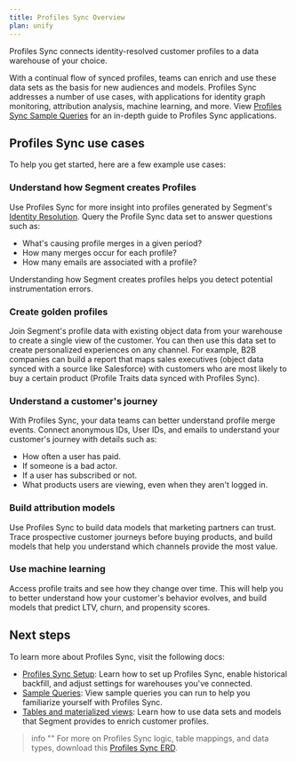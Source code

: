 ```yaml
---
title: Profiles Sync Overview
plan: unify
---
```


Profiles Sync connects identity-resolved customer profiles to a data warehouse of your choice.

With a continual flow of synced profiles, teams can enrich and use these data sets as the basis for new audiences and models. Profiles Sync addresses a number of use cases, with applications for identity graph monitoring, attribution analysis, machine learning, and more. View [Profiles Sync Sample Queries](/docs/unify/profiles-sync/sample-queries) for an in-depth guide to Profiles Sync applications.

 
## Profiles Sync use cases

To help you get started, here are a few example use cases:

### Understand how Segment creates Profiles

Use Profiles Sync for more insight into profiles generated by Segment's [Identity Resolution](/docs/unify/identity-resolution/). Query the Profile Sync data set to answer questions such as:
- What's causing profile merges in a given period?
- How many merges occur for each profile?
- How many emails are associated with a profile?

Understanding how Segment creates profiles helps you detect potential instrumentation errors.

### Create golden profiles

Join Segment's profile data with existing object data from your warehouse to create a single view of the customer. You can then use this data set to create personalized  experiences on any channel. For example, B2B companies can build a report that maps sales executives (object data synced with a source like Salesforce) with customers who are most likely to buy a certain product (Profile Traits data synced with Profiles Sync).

### Understand a customer's journey

With Profiles Sync, your data teams can better understand profile merge events. Connect anonymous IDs, User IDs, and emails to understand your customer's journey with details such as:
- How often a user has paid.
- If someone is a bad actor.
- If a user has subscribed or not.
- What products users are viewing, even when they aren't logged in.

### Build attribution models

Use Profiles Sync to build data models that marketing partners can trust. Trace prospective customer journeys before buying products, and build models that help you understand which channels provide the most value.


### Use machine learning

Access profile traits and see how they change over time. This will help you to better understand how your customer's behavior evolves, and build models that predict LTV, churn, and propensity scores.


## Next steps

To learn more about Profiles Sync, visit the following docs:

- [Profiles Sync Setup](/docs/unify/profiles-sync/): Learn how to set up Profiles Sync, enable historical backfill, and adjust settings for warehouses you've connected.
- [Sample Queries](/docs/unify/profiles-sync/sample-queries/): View sample queries you can run to help you familiarize yourself with Profiles Sync.
- [Tables and materialized views](/docs/unify/profiles-sync/tables/): Learn how to use data sets and models that Segment provides to enrich customer profiles.

> info ""
> For more on Profiles Sync logic, table mappings, and data types, download this [Profiles Sync ERD](/docs/unify/files/ERD.png).
